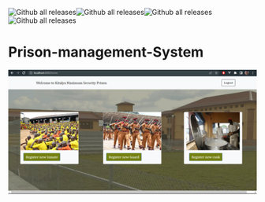 ![Github all releases](https://img.shields.io/github/package-json/v/arafats1/CI_CD-Prison_Project_system?logo=GitHub)![Github all releases](https://img.shields.io/npm/v/npm?color=yellow)![Github all releases](https://img.shields.io/jenkins/plugin/i/view-job-filters)![Github all releases](https://img.shields.io/github/followers/arafats1?style=social)

# Prison-management-System
![Design preview](https://github.com/arafats1/CI_CD-Prison_Project_system/blob/main/public/images/home.png?raw=true)



